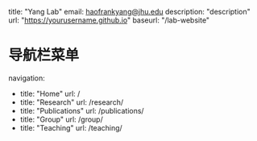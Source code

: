 title: "Yang Lab"
email: haofrankyang@jhu.edu
description: "description"
url: "https://yourusername.github.io"
baseurl: "/lab-website"   

# 导航栏菜单
navigation:
  - title: "Home"
    url: /
  - title: "Research"
    url: /research/
  - title: "Publications"
    url: /publications/
  - title: "Group"
    url: /group/
  - title: "Teaching"
    url: /teaching/

